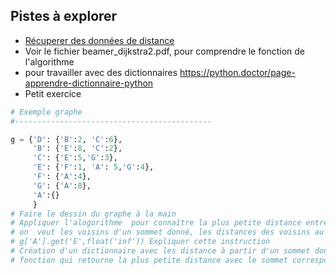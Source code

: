## Pistes  à explorer

* [Récuperer des données de distance](https://docs.google.com/spreadsheets/d/10PVZZTfl0Czx4e1Z93wIK29ltrYIwFqLDqa6qmNy-rE/edit?usp=sharing)
* Voir le fichier beamer_dijkstra2.pdf, pour comprendre le fonction de l'algorithme
* pour travailler avec des dictionnaires  https://python.doctor/page-apprendre-dictionnaire-python
* Petit exercice
```Python
# Exemple graphe
#--------------------------------------------

g = {'D': {'B':2, 'C':6},
     'B': {'E':8, 'C':2},
     'C': {'E':5,'G':3},
     'E': {'F':1, 'A': 5,'G':4},
     'F': {'A':4},
     'G': {'A':8},
     'A':{}
     }
# Faire le dessin du graphe à la main
# Appliquer l'alogorithme  pour connaître la plus petite distance entre 'D' et 'A'
# on  veut les voisins d'un sommet donné, les distances des voisins au sommet donné.
# g['A'].get('E',float('inf')) Expliquer cette instruction
# Création d'un dictionnaire avec les distance à partir d'un sommet donné à tous les autres sommets (si le chemin n'existe pas on met float('inf')) 
# fonction qui retourne la plus petite distance avec le sommet correspondant
```
